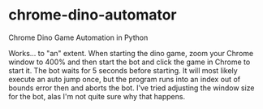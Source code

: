 # chrome-dino-automator
Chrome Dino Game Automation in Python

Works... to "an" extent. When starting the dino game, zoom your Chrome window to 400% and then start the bot and click the game in Chrome to start it. The bot waits for 5 seconds before starting. It will most likely execute an auto jump once, but the program runs into an index out of bounds error then and aborts the bot. I've tried adjusting the window size for the bot, alas I'm not quite sure why that happens.
